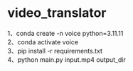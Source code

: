 # video_translator
1、conda create -n voice python=3.11.11 <br>
2、conda activate voice <br>
3、pip install -r requirements.txt <br>
4、python main.py input.mp4 output_dir
